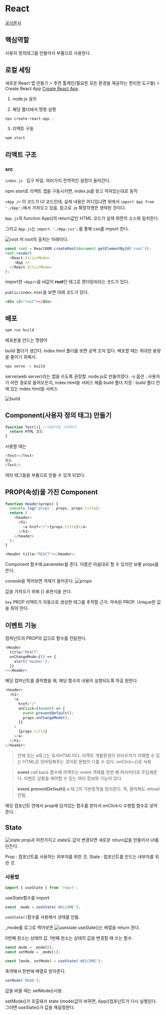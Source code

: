 # React

[공식문서](https://ko.legacy.reactjs.org/)

## 핵심역할

사용자 정의태그를 만들어서 부품으로 사용한다.

## 로컬 세팅

새로운 React 앱 만들기 > 추천 툴체인(필요한 모든 환경을 제공하는 편리한 도구들) > Create React App
[Create React App](https://create-react-app.dev/)

1. node.js 설치

2. 해당 폴더에서 명령 실행

```sh
npx create-react-app .
```

3. 리액트 구동

```sh
npm start
```

## 리액트 구조

### src

`index.js `
입구 파일.
여러가지 전역적인 설정이 들어간다.

npm start로 리액트 앱을 구동시키면, index.js를 찾고 적혀있는대로 동작

`<App />`
이 코드가 UI 코드인데, 실제 내용은 어디있냐면
위에서 `import App from './App';`에서 가져오고 있음. 참고로 .js 확장자명은 생략된 것이다.

`App.js`의 function App()의 return값인 HTML 코드가 실제 화면의 소스와 일치한다.

그리고 `App.js`는 `import './App.css';`를 통해 css를 import 한다.

![root](../../images/react/reactroot.png)
저 root의 출처는 아래이다.

```js
const root = ReactDOM.createRoot(document.getElementById('root'));
root.render(
  <React.StrictMode>
    <App />
  </React.StrictMode>
);
```

import한 `<App/>`을 id값이 **root**인 태그로 렌더링되라는 코드가 있다.

`public/index.html`을 보면 아래 코드가 있다.

```html
<div id="root"></div>
```

## 배포

```sh
npm run build
```

배포본을 만드는 명령어

build 폴더가 생긴다. index.html 폴더를 보면 공백 조차 없다. 배포할 때는 최대한 용량을 줄이기 위해서.

```sh
npx serve -s build
```

serve(web server)라는 앱을 쓰도록 권장함. node.js로 만들어졌다.
-s 옵션 : 사용자가 어떤 경로로 들어오든지, index.html을 서비스 해줌
build 폴더 지정 : build 폴더 안에 있는 index.html을 서비스

![build](../../images/react/reactbuild.png)

## Component(사용자 정의 태그) 만들기

```js
function Test(){ //대문자로 시작하기
  return HTML 코드
}
```

사용할 때는

```js
<Test></Test>
또는
<Test/>
```

여러 태그들을 부품으로 만들 수 있게 되었다.

## PROP(속성)을 가진 Component

```js
function Header(props) {
  console.log('props', props, props.title);
  return (
    <header>
      <h1>
        <a href="/">{props.title}</a>
      </h1>
    </header>
  );
}

<Header title="REACT"></Header>;
```

Component 함수에 parameter를 준다. 이름은 마음대로 할 수 있지만 보통 props를 쓴다.

console을 찍어보면 객체가 들어온다.
![props](../../images/react/props.png)

값을 가져오기 위해 {} 표현식을 쓴다.

`key` PROP
리액트가 자동으로 생성한 태그를 추적할 근거.
약속된 PROP. Unique한 값을 줘야 한다.

## 이벤트 기능

컴퍼넌트의 PROP의 값으로 함수를 전달한다.

```js
<Header
  title="REACT"
  onChangeMode={() => {
    alert('Header');
  }}
></Header>
```

해당 컴퍼넌트를 클릭했을 때, 해당 함수의 내용이 실행되도록 하길 원한다.

```js
<header>
  <h1>
    <a
      href="/"
      onClick={(event) => {
        event.preventDefault();
        props.onChangeMode();
      }}
    >
      {props.title}
    </a>
  </h1>
</header>
```

> 안에 있는 a태그는 유사HTML이다. 리액트 개발환경이 브라우저가 이해할 수 있는 HTML로 컨버팅해주는 것이랑 문법이 다를 수 있다.
> onClick={}로 사용

> **event**
> call back 함수에 리액트는 event 객체를 첫번 째 파라미터로 주입해준다. 이벤트 상황을 제어할 수 있는 여러 정보와 기능이 있다.

> **event.preventDefault()**
> a 태그의 기본동작을 방지한다. 즉, 클릭해도 reload안됨.

해당 컴포넌트 안에서 prop에 담겨있는 함수를 받아서 onClick시 수행할 함수로 넣어준다.

## State

![state](../../images/react/reactstate.png)
prop과 마찬가지고 state도 값이 변경되면 새로운 return값을 만들어서 UI를 만든다.

Prop : 컴포넌트를 사용하는 외부자를 위한 것.
State : 컴포넌트를 만드는 내부자를 위한 것.

### 사용법

```js
import { useState } from 'react';
```

useState함수를 import

```js
const _mode = useState('WELCOME');
```

`useState()`함수를 사용해서 상태를 만듦.

\_mode를 로그로 찍어보면
![usestate](../../images/react/useState.png)
useState()는 배열을 return 한다.

0번째 원소는 상태의 값.
1번째 원소는 상태의 값을 변경할 때 쓰는 함수.

```js
const mode = _mode[0];
const setMode = _mode[1];
```

```js
const [mode, setMode] = useState('WELCOME');
```

축약해서 한번에 배열로 받아준다.

```js
setMode('READ');
```

값을 바꿀 때는 setMode()사용.

setMode()가 호출돼서 state (mode)값이 바뀌면, App()컴포넌트가 다시 실행된다.
그러면 useState()가 값을 재설정한다.
